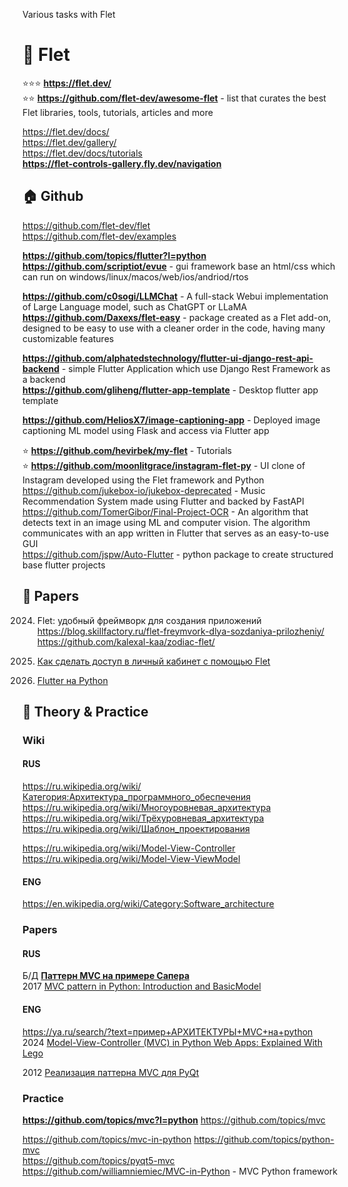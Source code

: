 Various tasks with Flet                  

# 🌋 Flet                 
⭐⭐⭐ **https://flet.dev/**                 
⭐⭐ **https://github.com/flet-dev/awesome-flet** - list that curates the best Flet libraries, tools, tutorials, articles and more                               

https://flet.dev/docs/               
https://flet.dev/gallery/              
https://flet.dev/docs/tutorials                    
**https://flet-controls-gallery.fly.dev/navigation**           

## 🏠 Github
https://github.com/flet-dev/flet                     
https://github.com/flet-dev/examples                  

**https://github.com/topics/flutter?l=python**     
**https://github.com/scriptiot/evue** - gui framework base an html/css which can run on windows/linux/macos/web/ios/andriod/rtos                   

**https://github.com/c0sogi/LLMChat** - A full-stack Webui implementation of Large Language model, such as ChatGPT or LLaMA                  
**https://github.com/Daxexs/flet-easy** - package created as a Flet add-on, designed to be easy to use with a cleaner order in the code, having many customizable features           

**https://github.com/alphatedstechnology/flutter-ui-django-rest-api-backend** - simple Flutter Application which use Django Rest Framework as a backend               
**https://github.com/gliheng/flutter-app-template** - Desktop flutter app template                         

**https://github.com/HeliosX7/image-captioning-app** - Deployed image captioning ML model using Flask and access via Flutter app                  

⭐ **https://github.com/hevirbek/my-flet** -  Tutorials                           
⭐ **https://github.com/moonlitgrace/instagram-flet-py** - UI clone of Instagram developed using the Flet framework and Python                                  
https://github.com/jukebox-io/jukebox-deprecated - Music Recommendation System made using Flutter and backed by FastAPI                   
https://github.com/TomerGibor/Final-Project-OCR - An algorithm that detects text in an image using ML and computer vision. The algorithm communicates with an app written in Flutter that serves as an easy-to-use GUI                       
https://github.com/jspw/Auto-Flutter - python package to create structured base flutter projects                     

## 📝 Papers
2024. Flet: удобный фреймворк для создания приложений https://blog.skillfactory.ru/flet-freymvork-dlya-sozdaniya-prilozheniy/
https://github.com/kalexal-kaa/zodiac-flet/
 
2024. [Как сделать доступ в личный кабинет с помощью Flet](https://habr.com/ru/companies/exolve/articles/831142)                  
2022. [Flutter на Python](https://habr.com/ru/articles/677734/)



 


## 🎩 Theory & Practice                                  
### Wiki                
#### RUS              
https://ru.wikipedia.org/wiki/Категория:Архитектура_программного_обеспечения                 
https://ru.wikipedia.org/wiki/Многоуровневая_архитектура                      
https://ru.wikipedia.org/wiki/Трёхуровневая_архитектура                       
https://ru.wikipedia.org/wiki/Шаблон_проектирования               

https://ru.wikipedia.org/wiki/Model-View-Controller                          
https://ru.wikipedia.org/wiki/Model-View-ViewModel                           

#### ENG              
https://en.wikipedia.org/wiki/Category:Software_architecture                

### Papers 
#### RUS              
Б/Д [**Паттерн MVC на примере Cапера**](https://tech-geek.ru/mvc-pattern-python/)                       
2017 [MVC pattern in Python: Introduction and BasicModel](https://www.giacomodebidda.com/posts/mvc-pattern-in-python-introduction-and-basicmodel/)                 


#### ENG                                  
https://ya.ru/search/?text=пример+АРХИТЕКТУРЫ+MVC+на+python                      
2024 [Model-View-Controller (MVC) in Python Web Apps: Explained With Lego](https://realpython.com/lego-model-view-controller-python/)                      

2012 [Реализация паттерна MVC для PyQt](https://habr.com/ru/articles/139454/)                 

### Practice              
**https://github.com/topics/mvc?l=python**
https://github.com/topics/mvc                

https://github.com/topics/mvc-in-python
https://github.com/topics/python-mvc                       
https://github.com/topics/pyqt5-mvc                
https://github.com/williamniemiec/MVC-in-Python - MVC Python framework                 
